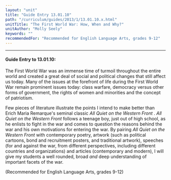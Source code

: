 ```yaml
---
layout: "unit"
title: "Guide Entry 13.01.10"
path: "/curriculum/guides/2013/1/13.01.10.x.html"
unitTitle: "The First World War: How, When and Why?"
unitAuthor: "Molly Seely"
keywords: ""
recommendedFor: "Recommended for English Language Arts, grades 9-12"
---
```

<body>
<hr/>
 <h4>
  Guide Entry to 13.01.10:
 </h4>
 <p>
  The First World War was an immense time of turmoil throughout the entire world and created a great deal of social and political changes that still affect us today. Many of the issues at the forefront of life during the First World War remain prominent issues today: class warfare, democracy versus other forms of government, the rights of women and minorities and the concept of patriotism.
 </p>
<p>
  Few pieces of literature illustrate the points I intend to make better than Erich Maria Remarque's seminal classic
  <i>
   All Quiet on the Western Front
  </i>
  .
  <i>
   All Quiet on the Western Front
  </i>
  follows a teenage boy, just out of high school, as he enlists to fight in the war and comes to question the reasons behind the war and his own motivations for entering the war. By pairing
  <i>
   All Quiet on the Western Front
  </i>
  with contemporary poetry, artwork (such as political cartoons, bond and recruitment posters, and traditional artwork), speeches (for and against the war, from different perspectives, including different countries and organizations) and articles (contemporary and modern), I will give my students a well rounded, broad
  <i>
   and
  </i>
  deep understanding of important facets of the war.
 </p>
<p>
  (Recommended for English Language Arts, grades 9-12)
 </p>


</body>